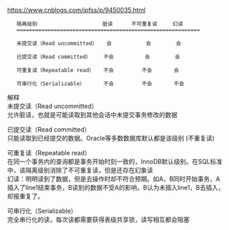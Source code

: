 https://www.cnblogs.com/jpfss/p/9450035.html

       隔离级别                     脏读      不可重复读     幻读 
       ===========================================================
       
       未提交读（Read uncommitted）   会           会        会
       
       已提交读（Read committed）    不会          会        会
       
       可重复读（Repeatable read）   不会         不会       会
       
       可串行化（Serializable）      不会         不会       不会

解释  
未提交读（Read uncommitted）  
允许脏读，也就是可能读取到其他会话中未提交事务修改的数据

已提交读（Read committed）   
只能读取到已经提交的数据。Oracle等多数数据库默认都是该级别 (不重复读)

可重复读（Repeatable read）   
在同一个事务内的查询都是事务开始时刻一致的，InnoDB默认级别。在SQL标准中，该隔离级别消除了不可重复读，但是还存在幻象读  
幻读：明明读到了数据，但是去操作时却不符合预期。如A，B同时开始事务，A插入了line1结束事务，B读到的数据不受A的影响，B认为未插入line1，B去插入，却报重复了。

可串行化（Serializable）   
完全串行化的读，每次读都需要获得表级共享锁，读写相互都会阻塞